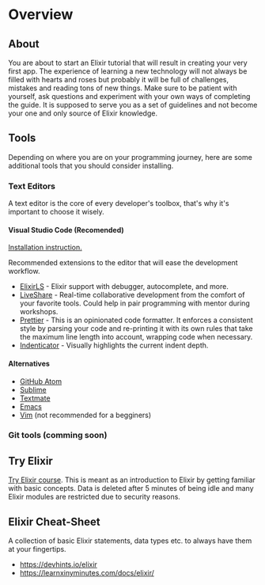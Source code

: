 # Overview

## About

You are about to start an Elixir tutorial that will result in creating your very first app. The experience of learning a new technology will not always be filled with hearts and roses but probably it will be full of challenges, mistakes and reading tons of new things. Make sure to be patient with yourself, ask questions and experiment with your own ways of completing the guide. It is supposed to serve you as a set of guidelines and not become your one and only source of Elixir knowledge.

## Tools

Depending on where you are on your programming journey, here are some additional tools that you should consider installing.

### Text Editors

A text editor is the core of every developer's toolbox, that's why it's important to choose it wisely.

#### Visual Studio Code (Recomended)

[Installation instruction.](https://code.visualstudio.com/docs/setup/setup-overview)

Recommended extensions to the editor that will ease the development workflow.

- [ElixirLS](https://marketplace.visualstudio.com/items?itemName=JakeBecker.elixir-ls) - Elixir support with debugger, autocomplete, and more.
- [LiveShare](https://marketplace.visualstudio.com/items?itemName=MS-vsliveshare.vsliveshare) - Real-time collaborative development from the comfort of your favorite tools. Could help in pair programming with mentor during workshops.
- [Prettier](https://marketplace.visualstudio.com/items?itemName=esbenp.prettier-vscode) - This is an opinionated code formatter. It enforces a consistent style by parsing your code and re-printing it with its own rules that take the maximum line length into account, wrapping code when necessary.
- [Indenticator](https://marketplace.visualstudio.com/items?itemName=SirTori.indenticator) - Visually highlights the current indent depth.

#### Alternatives

- [GitHub Atom](https://atom.io)
- [Sublime](https://www.sublimetext.com)
- [Textmate](https://macromates.com)
- [Emacs](https://www.gnu.org/software/emacs/)
- [Vim](https://www.vim.org) (not recommended for a begginers)


### Git tools (comming soon)

## Try Elixir

[Try Elixir course](http://try-elixir.herokuapp.com). This is meant as an introduction to Elixir by getting familiar with basic concepts. Data is deleted after 5 minutes of being idle and many Elixir modules are restricted due to security reasons.

## Elixir Cheat-Sheet

A collection of basic Elixir statements, data types etc. to always have them at your fingertips.

- https://devhints.io/elixir
- https://learnxinyminutes.com/docs/elixir/
